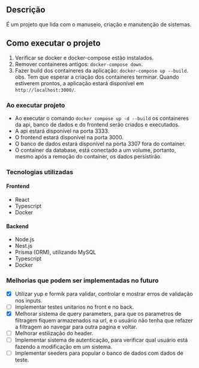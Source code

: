 ## Descrição

É um projeto que lida com o manuseio, criação e manutenção de sistemas.

## Como executar o projeto

1. Verificar se docker e docker-compose estão instalados.
2. Remover containeres antigos: ```docker-compose down```.
3. Fazer build dos containeres da aplicação: ```docker-compose up --build```.
   obs. Tem que esperar a criação dos containeres terminar. Quando estiverem prontos, a aplicação estará disponível em `http://localhost:3000/`.

<!-- ### Como popular o banco de dados com dados de teste
1. Executar o comando `docker exec -it api bash` para acessar o container da api.
2. Executar o comando `npm run seed` para popular o banco de dados com dados de teste. -->

### Ao executar projeto

- Ao executar o comando `docker compose up -d --build` os containeres da api, banco de dados e do frontend serão criados e executados.
- A api estará disponível na porta 3333.
- O frontend estará disponível na porta 3000.
- O banco de dados estará disponível na porta 3307 fora do container.
- O container da database, está conectado a um volume, portanto, mesmo após a remoção do container, os dados persistirão.

### Tecnologias utilizadas

#### Frontend

- React
- Typescript
- Docker

#### Backend

- Node.js
- Nest.js
- Prisma (ORM), utilizando MySQL
- Typescript
- Docker

### Melhorias que podem ser implementadas no futuro

- [x] Utilizar yup e formik para validar, controlar e mostrar erros de validação nos inputs.
- [ ] Implementar testes unitarios no front e no back.
- [x] Melhorar sistema de query parameters, para que os parametros de filtragem fiquem armazenados na url,
  e o usuário não tenha que refazer a filtragem ao navegar para outra pagina e voltar.
- [ ] Melhorar estilização do header.
- [ ] Implementar sistema de autenticação, para verificar qual usuário está fazendo a modificação em um sistema.
- [ ] Implementar seeders para popular o banco de dados com dados de teste.
